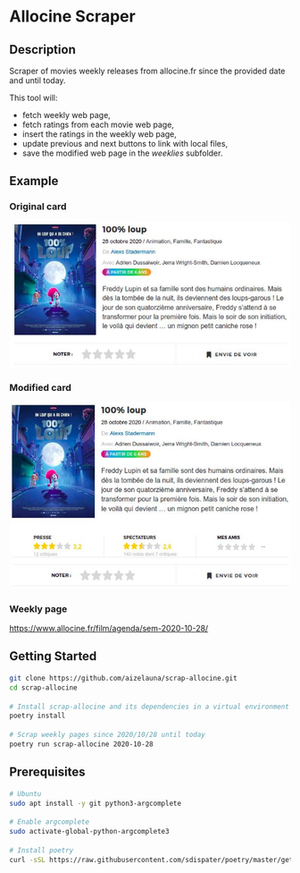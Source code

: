 # Allocine Scraper

## Description

Scraper of movies weekly releases from allocine.fr since the provided
date and until today.

This tool will:
- fetch weekly web page,
- fetch ratings from each movie web page,
- insert the ratings in the weekly web page,
- update previous and next buttons to link with local files,
- save the modified web page in the *weeklies* subfolder.

## Example

### Original card

![allocine-card-original](doc/allocine-card-original.jpg)

### Modified card

![allocine-card-modified](doc/allocine-card-modified.jpg)

### Weekly page

https://www.allocine.fr/film/agenda/sem-2020-10-28/

## Getting Started

```sh
git clone https://github.com/aizelauna/scrap-allocine.git
cd scrap-allocine

# Install scrap-allocine and its dependencies in a virtual environment
poetry install

# Scrap weekly pages since 2020/10/28 until today
poetry run scrap-allocine 2020-10-28
```

## Prerequisites

```sh
# Ubuntu
sudo apt install -y git python3-argcomplete

# Enable argcomplete
sudo activate-global-python-argcomplete3

# Install poetry
curl -sSL https://raw.githubusercontent.com/sdispater/poetry/master/get-poetry.py | python
```

